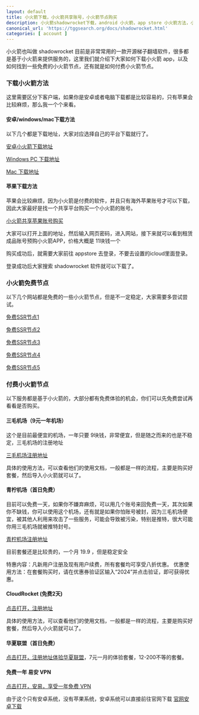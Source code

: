 ```yaml
---
layout: default
title: 小火箭下载，小火箭共享账号，小火箭节点购买
description: 小火箭shadowrocket下载，android 小火箭，app store 小火箭方法，小火箭 app 共享 ios 账号、小火箭共享苹果账号购买，小火箭免费节点，付费节点购买
canonical_url: 'https://tggsearch.org/docs/shadowrocket.html'
categories: [ account ]
---
```

小火箭也叫做 shadowrocket 目前是非常常用的一款开源梯子翻墙软件，很多都是基于小火箭来提供服务的，这里我们就介绍下大家如何下载小火箭 app，以及如何找到一些免费的小火箭节点，还有就是如何付费小火箭节点。

### 下载小火箭方法
这里需要区分下客户端，如果你是安卓或者电脑下载都是比较容易的，只有苹果会比较麻烦，那么我一个个来看。

#### 安卓/windows/mac下载方法
以下几个都是下载地址，大家对应选择自己的平台下载就行了。

[安卓小火箭下载地址](./302.html?target=https://wwux.lanzouw.com/b04jx3ntc)

[Windows PC 下载地址](./302.html?target=https://wwux.lanzouw.com/b04jx3rif)

[Mac 下载地址](./302.html?target=https://wwux.lanzouw.com/b04jx3r1i)

#### 苹果下载方法
苹果会比较麻烦，因为小火箭是付费的软件，并且只有海外苹果账号才可以下载，因此大家最好是找一个共享平台购买一个小火箭的账号。

[小火箭共享苹果账号购买](./302.html?target=http://tggsearch.shop?cid=2&mid=114)

大家可以打开上面的地址，然后输入网页密码，进入网站，接下来就可以看到租赁成品账号预购小火箭APP，价格大概是 11块钱一个

购买成功后，就需要大家前往 appstore 去登录，不要去设置的icloud里面登录。

登录成功后大家搜索 shadowrocket 软件就可以下载了。

### 小火箭免费节点
以下几个网站都是免费的一些小火箭节点，但是不一定稳定，大家需要多尝试尝试。

[免费SSR节点1](./302.html?target=https://lncn.org/)

[免费SSR节点2](./302.html?target=https://github.com/Alvin9999/new-pac/wiki/ss%E5%85%8D%E8%B4%B9%E8%B4%A6%E5%8F%B7)

[免费SSR节点3](./302.html?target=https://freefq.com/free-ssr/)

[免费SSR节点4](./302.html?target=https://v2cross.com/archives/1884)

[免费SSR节点5](./302.html?target=https://ssr.bettershop.club/daily-ssr-node.html)

### 付费小火箭节点
以下服务都是基于小火箭的，大部分都有免费体验的机会，你们可以先免费尝试再看看是否购买。

#### 三毛机场（9元一年机场）
这个是目前最便宜的机场，一年只要 9块钱，非常便宜，但是随之而来的也是不稳定，三毛机场的注册地址

[三毛机场注册地址](https://smjcdh.com/#/register?code=GvzAuYCT)

具体的使用方法，可以查看他们的使用文档，一般都是一样的流程，主要是购买好套餐，然后导入小火箭就可以了。

#### 青柠机场（首日免费）
目前可以免费一天，如果你不嫌弃麻烦，可以用几个账号来回免费一天，其次如果你不缺钱，你可以使用这个机场，还有就是如果你怕账号被封，因为三毛机场便宜，被其他人利用来攻击了一些服务，可能会导致被污染，特别是推特，很大可能你用三毛机场就被推特封号。

[青柠机场注册地址](https://yikeqn.xyz/#/register?code=UzQHEt2g)

目前套餐还是比较贵的，一个月 19.9 ，但是稳定安全

特惠内容：凡新用户注册及现有用户续费，所有套餐均可享受八折优惠。
优惠使用方法：在套餐购买时，请在优惠券验证区输入“2024”并点击验证，即可获得优惠。

#### CloudRocket (免费2天)
[点击打开，注册地址](./302.html?target=https://cr123.us/?code=FVwFJgPD)

具体的使用方法，可以查看他们的使用文档，一般都是一样的流程，主要是购买好套餐，然后导入小火箭就可以了。

#### 华夏联盟（首日免费）
[点击打开，注册地址体验华夏联盟](./302.html?target=https://wwe.trx1.cyou/index.php#/register?code=ejjCAnmQ)，7元一月的体验套餐，12-200不等的套餐。

#### 免费一年 易安 VPN
[点击打开，安易，享受一年免费 VPN](./302.html?target=https://www.ayay.one/?mid=1152)

由于这个只有安卓系统，没有苹果系统，安卓系统可以直接前往官网下载 [官网安卓下载](./302.html?target=https://www.ayay.one/?mid=1152)
